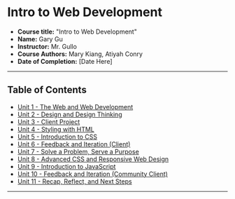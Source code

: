 <!-- # WebDev-Coursework-GaryGu
•	Course title: "Intro to Web Development"  
•	Instructor: Mr. Gullo   
•	Course Authors: Mary Kiang, Atiyah Conry  
•	Date of completion  

## Web Development Portfolio
•	Unit 1 - The Web and Web Development  
•	Unit 2 - Design and Design Thinking  
•	Unit 3 - Client Project  
•	Unit 4 - Styling with HTML  
•	Unit 5 - Introduction to CSS  
•	Unit 6 - Feedback and Iteration (Client)  
•	Unit 7 - Solve a Problem, Serve a Purpose  
•	Unit 8 - Advanced CSS and Responsive Web Design  
•	Unit 9 - Introduction to JavaScript  
•	Unit 10 - Feedback and Iteration (Community Client)  
•	Unit 11 - Recap, Reflect, and Next Steps   -->
#  Intro to Web Development 
- **Course title:** "Intro to Web Development" 
- **Name:** Gary Gu
- **Instructor:** Mr. Gullo
- **Course Authors:** Mary Kiang, Atiyah Conry
- **Date of Completion:** [Date Here]

---

##  Table of Contents

- [Unit 1 - The Web and Web Development ](#unit-1---the-web-and-web-development)
- [Unit 2 - Design and Design Thinking ](#unit-2---design-and-design-thinking)
- [Unit 3 - Client Project ](#unit-3---client-project)
- [Unit 4 - Styling with HTML ](#unit-4---styling-with-html)
- [Unit 5 - Introduction to CSS ](#unit-5---introduction-to-css)
- [Unit 6 - Feedback and Iteration (Client) ](#unit-6---feedback-and-iteration-client)
- [Unit 7 - Solve a Problem, Serve a Purpose ](#unit-7---solve-a-problem-serve-a-purpose)
- [Unit 8 - Advanced CSS and Responsive Web Design ](#unit-8---advanced-css-and-responsive-web-design)
- [Unit 9 - Introduction to JavaScript ](#unit-9---introduction-to-javascript)
- [Unit 10 - Feedback and Iteration (Community Client) ](#unit-10---feedback-and-iteration-community-client)
- [Unit 11 - Recap, Reflect, and Next Steps ](#unit-11---recap-reflect-and-next-steps)

---